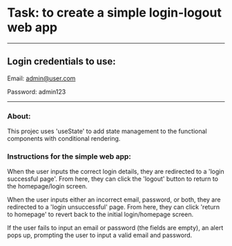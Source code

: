 # Task: to create a simple login-logout web app

---

## Login credentials to use:

Email: admin@user.com
<div> Password: admin123

---
### About: 

This projec uses 'useState' to add state management to the functional components with conditional rendering.

### Instructions for the simple web app:

When the user inputs the correct login details, they are redirected to a 'login successful page'. From here, they can click the 'logout' button to return to the homepage/login screen.

When the user inputs either an incorrect email, password, or both, they are redirected to a 'login unsuccessful' page. From here, they can click 'return to homepage' to revert back to the initial login/homepage screen.

If the user fails to input an email or password (the fields are empty), an alert pops up, prompting the user to input a valid email and password.
